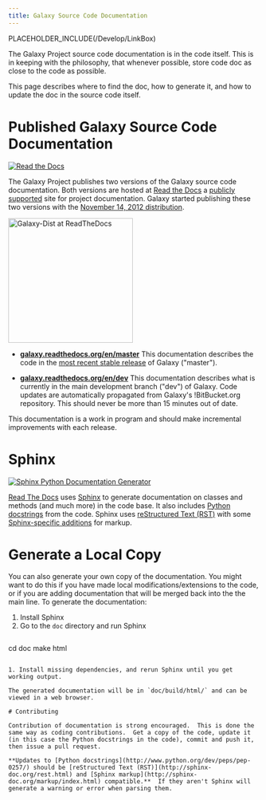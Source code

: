 ```yaml
---
title: Galaxy Source Code Documentation
---
```



PLACEHOLDER_INCLUDE(/Develop/LinkBox)

The Galaxy Project source code documentation is in the code itself.  This is in keeping with the philosophy, that whenever possible, store code doc as close to the code as possible.

This page describes where to find the doc, how to generate it, and how to update the doc in the source code itself.

# Published Galaxy Source Code Documentation

<div class='right'><a href='http://readthedocs.org'><img src='/Images/Logos/ReadTheDocsLogo.png' alt='Read the Docs'  /></a></div>

The Galaxy Project publishes two versions of the Galaxy source code documentation.  Both versions are hosted at [Read the Docs](http://readthedocs.org) a [publicly supported](https://docs.readthedocs.org/en/latest/sponsors.html) site for project documentation.  Galaxy started publishing these two versions with the [November 14, 2012 distribution](/DevNewsBriefs/2012_11_14).

<div class='right'><a href='http://galaxy-dist.readthedocs.org'><img src='/Images/NewsGraphics/2012_11_14_dist-readthedocs.png' alt='Galaxy-Dist at ReadTheDocs' width="250" /></a></div>

* **[galaxy.readthedocs.org/en/master](https://galaxy.readthedocs.org/en/master/)**
    This documentation describes the code in the [most recent stable release](/DevNewsBriefs) of Galaxy ("master").

* **[galaxy.readthedocs.org/en/dev](https://galaxy.readthedocs.org/en/dev/)**
    This documentation describes what is currently in the main development branch ("dev") of Galaxy.  Code updates are automatically propagated from Galaxy's !BitBucket.org repository.  This should never be more than 15 minutes out of date.

This documentation is a work in program and should make incremental improvements with each release.

# Sphinx

<div class='right'><a href='http://sphinx-doc.org/'><img src='/Images/Logos/SphinxLogo333.png' alt='Sphinx Python Documentation Generator'  /></a></div>

[Read The Docs](http://readthedocs.org) uses [Sphinx](http://sphinx-doc.org/) to generate documentation on classes and methods (and much more) in the code base.  It also includes [Python docstrings](http://www.python.org/dev/peps/pep-0257/) from the code.  Sphinx uses [reStructured Text (RST)](http://sphinx-doc.org/rest.html) with some [Sphinx-specific additions](http://sphinx-doc.org/markup/index.html) for markup.

# Generate a Local Copy

You can also generate your own copy of the documentation.  You might want to do this if you have made local modifications/extensions to the code, or if you are adding documentation that will be merged back into the the main line.  To generate the documentation:

1. Install Sphinx
1. Go to the `doc` directory and run Sphinx
    ```
cd doc
make html
```

1. Install missing dependencies, and rerun Sphinx until you get working output.

The generated documentation will be in `doc/build/html/` and can be viewed in a web browser.

# Contributing

Contribution of documentation is strong encouraged.  This is done the same way as coding contributions.  Get a copy of the code, update it (in this case the Python docstrings in the code), commit and push it, then issue a pull request.

**Updates to [Python docstrings](http://www.python.org/dev/peps/pep-0257/) should be [reStructured Text (RST)](http://sphinx-doc.org/rest.html) and [Sphinx markup](http://sphinx-doc.org/markup/index.html) compatible.**  If they aren't Sphinx will generate a warning or error when parsing them.
